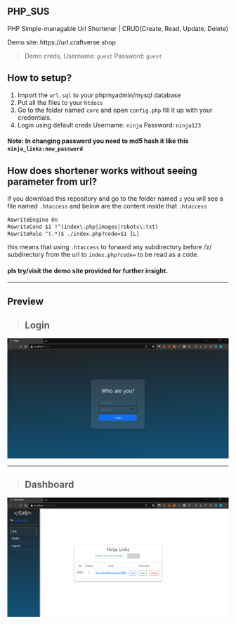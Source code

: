 ## PHP_SUS
PHP Simple-managable Url Shortener | CRUD(Create, Read, Update, Delete)
<p>Demo site: https://url.craftverse.shop</p>

> Demo creds,
> Username: `guest`
> Password: `guest`

## How to setup?
1. Import the `url.sql` to your phpmyadmin/mysql database
2. Put all the files to your `htdocs`
3. Go to the folder named `core` and open `config.php` fill it up with your credentials.
4. Login using default creds Username: `ninja` Password: `ninja123`
#### Note: In changing password you need to md5 hash it like this `ninja_linkz:new_password`

## How does shortener works without seeing parameter from url?
if you download this repository and go to the folder named `z` you will see a file named `.htaccess` and below are the content inside that `.htaccess`

```
RewriteEngine On
RewriteCond $1 !^(index\.php|images|robots\.txt)
RewriteRule ^(.*)$ ./index.php?code=$1 [L]
```
this means that using `.htaccess` to forward any subdirectory before /z/ subdirectory from the url to `index.php?code=` to be read as a code.

#### pls try/visit the demo site provided for further insight.
<hr>

## Preview
> ## **Login**
![img](https://github.com/abalesluke/abalesluke/blob/main/images/url_login.png?raw=true)
<hr>

> ## **Dashboard**
![img](https://github.com/abalesluke/abalesluke/blob/main/images/url_dashboard.png?raw=true)
